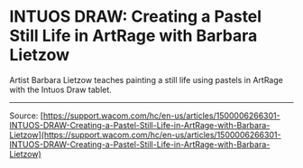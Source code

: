 # INTUOS DRAW: Creating a Pastel Still Life in ArtRage with Barbara Lietzow

Artist Barbara Lietzow teaches painting a still life using pastels in ArtRage with the Intuos Draw tablet.

---
Source: [https://support.wacom.com/hc/en-us/articles/1500006266301-INTUOS-DRAW-Creating-a-Pastel-Still-Life-in-ArtRage-with-Barbara-Lietzow](https://support.wacom.com/hc/en-us/articles/1500006266301-INTUOS-DRAW-Creating-a-Pastel-Still-Life-in-ArtRage-with-Barbara-Lietzow)
